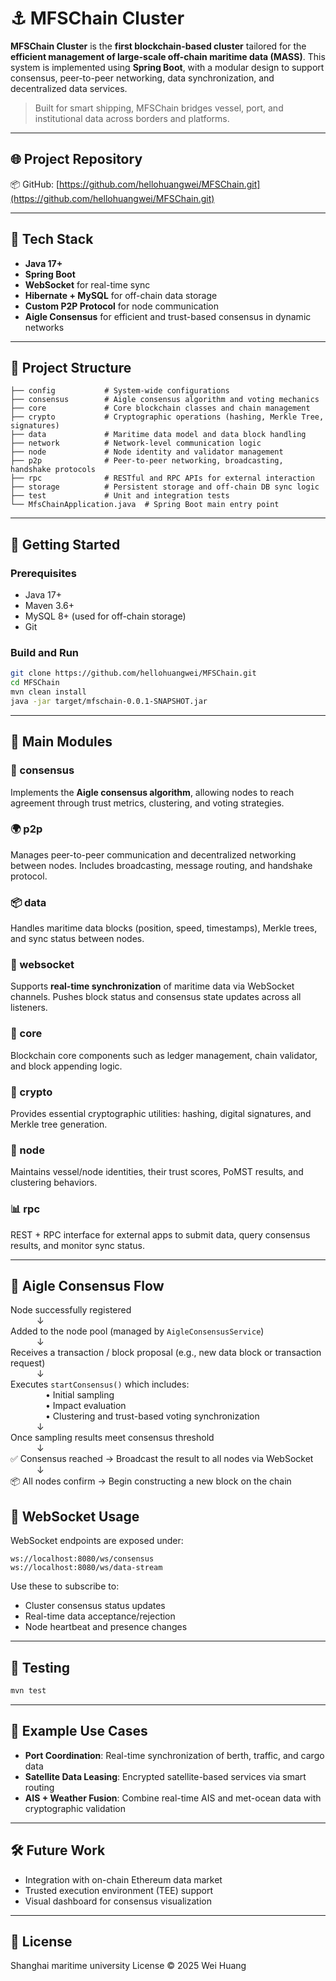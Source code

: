 
# ⚓ MFSChain Cluster

**MFSChain Cluster** is the **first blockchain-based cluster** tailored for the **efficient management of large-scale off-chain maritime data (MASS)**. This system is implemented using **Spring Boot**, with a modular design to support consensus, peer-to-peer networking, data synchronization, and decentralized data services.

> Built for smart shipping, MFSChain bridges vessel, port, and institutional data across borders and platforms.

---

## 🌐 Project Repository

📦 GitHub: [https://github.com/hellohuangwei/MFSChain.git](https://github.com/hellohuangwei/MFSChain.git)

---

## 🔧 Tech Stack

- **Java 17+**
- **Spring Boot**
- **WebSocket** for real-time sync
- **Hibernate + MySQL** for off-chain data storage
- **Custom P2P Protocol** for node communication
- **Aigle Consensus** for efficient and trust-based consensus in dynamic networks

---

## 📁 Project Structure

```
├── config           # System-wide configurations
├── consensus        # Aigle consensus algorithm and voting mechanics
├── core             # Core blockchain classes and chain management
├── crypto           # Cryptographic operations (hashing, Merkle Tree, signatures)
├── data             # Maritime data model and data block handling
├── network          # Network-level communication logic
├── node             # Node identity and validator management
├── p2p              # Peer-to-peer networking, broadcasting, handshake protocols
├── rpc              # RESTful and RPC APIs for external interaction
├── storage          # Persistent storage and off-chain DB sync logic
├── test             # Unit and integration tests
└── MfsChainApplication.java  # Spring Boot main entry point
```

---

## 🚀 Getting Started

### Prerequisites

- Java 17+
- Maven 3.6+
- MySQL 8+ (used for off-chain storage)
- Git

### Build and Run

```bash
git clone https://github.com/hellohuangwei/MFSChain.git
cd MFSChain
mvn clean install
java -jar target/mfschain-0.0.1-SNAPSHOT.jar
```

---

## 🌊 Main Modules

### 🔗 consensus

Implements the **Aigle consensus algorithm**, allowing nodes to reach agreement through trust metrics, clustering, and voting strategies.

### 🌍 p2p

Manages peer-to-peer communication and decentralized networking between nodes. Includes broadcasting, message routing, and handshake protocol.

### 📦 data

Handles maritime data blocks (position, speed, timestamps), Merkle trees, and sync status between nodes.

### 📡 websocket

Supports **real-time synchronization** of maritime data via WebSocket channels. Pushes block status and consensus state updates across all listeners.

### 🧠 core

Blockchain core components such as ledger management, chain validator, and block appending logic.

### 🔐 crypto

Provides essential cryptographic utilities: hashing, digital signatures, and Merkle tree generation.

### 🧩 node

Maintains vessel/node identities, their trust scores, PoMST results, and clustering behaviors.

### 📊 rpc

REST + RPC interface for external apps to submit data, query consensus results, and monitor sync status.

---

## 🧠 Aigle Consensus Flow

Node successfully registered  
   ↓  
Added to the node pool (managed by `AigleConsensusService`)  
   ↓  
Receives a transaction / block proposal (e.g., new data block or transaction request)  
   ↓  
Executes `startConsensus()` which includes:  
    • Initial sampling  
    • Impact evaluation  
    • Clustering and trust-based voting synchronization  
   ↓  
Once sampling results meet consensus threshold  
   ↓  
✅ Consensus reached → Broadcast the result to all nodes via WebSocket  
   ↓  
📦 All nodes confirm → Begin constructing a new block on the chain  

## 📡 WebSocket Usage

WebSocket endpoints are exposed under:

```
ws://localhost:8080/ws/consensus
ws://localhost:8080/ws/data-stream
```

Use these to subscribe to:
- Cluster consensus status updates
- Real-time data acceptance/rejection
- Node heartbeat and presence changes

---

## 🧪 Testing

```bash
mvn test
```

---

## 📌 Example Use Cases

- **Port Coordination**: Real-time synchronization of berth, traffic, and cargo data
- **Satellite Data Leasing**: Encrypted satellite-based services via smart routing
- **AIS + Weather Fusion**: Combine real-time AIS and met-ocean data with cryptographic validation

---

## 🛠️ Future Work

- Integration with on-chain Ethereum data market
- Trusted execution environment (TEE) support
- Visual dashboard for consensus visualization

---

## 📄 License

Shanghai maritime university License © 2025 Wei Huang

